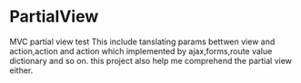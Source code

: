 # PartialView
MVC partial view test
This include tanslating params bettwen view and action,action and action which implemented by ajax,forms,route value dictionary and so on.
this project also help me comprehend the partial view either.

